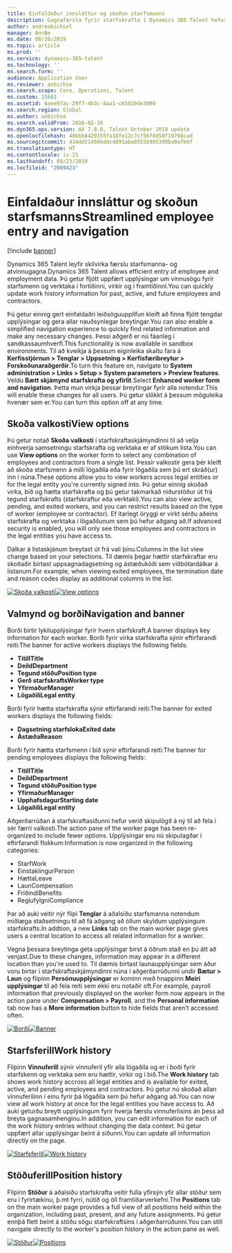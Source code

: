 ```yaml
---
title: Einfaldaður innsláttur og skoðun starfsmanns
description: Gagnafærsla fyrir starfskrafta í Dynamics 365 Talent hefur verið endurbætt til að leyfa skjóta inngöngu fyrir alla starfsmenn, fyrrverandi, virka eða í framtíðinni. Einfaldað/samþætt leiðsagnarlíkan hefur verið uppfært til að finna fljótt tengdar upplýsingar og skoða og gera allar nauðsynlegar uppfærslur.
author: andreabichsel
manager: AnnBe
ms.date: 08/20/2019
ms.topic: article
ms.prod: ''
ms.service: dynamics-365-talent
ms.technology: ''
ms.search.form: ''
audience: Application User
ms.reviewer: anbichse
ms.search.scope: Core, Operations, Talent
ms.custom: 15681
ms.assetid: 6aee97ac-29f7-4b3c-8aa1-c65810de3090
ms.search.region: Global
ms.author: anbichse
ms.search.validFrom: 2016-02-28
ms.dyn365.ops.version: AX 7.0.0, Talent October 2019 update
ms.openlocfilehash: 40bbb8429355fa18fe12c7cf56f8d58f19766cad
ms.sourcegitcommit: 434dd21450bddcd891aba0555b9853d9ba0afb6f
ms.translationtype: HT
ms.contentlocale: is-IS
ms.lasthandoff: 09/23/2019
ms.locfileid: "2009423"
---
```

# <a name="streamlined-employee-entry-and-navigation"></a><span data-ttu-id="d7d0e-104">Einfaldaður innsláttur og skoðun starfsmanns</span><span class="sxs-lookup"><span data-stu-id="d7d0e-104">Streamlined employee entry and navigation</span></span>

[!include [banner](includes/banner.md)]

<span data-ttu-id="d7d0e-105">Dynamics 365 Talent leyfir skilvirka færslu starfsmanna- og atvinnugagna.</span><span class="sxs-lookup"><span data-stu-id="d7d0e-105">Dynamics 365 Talent allows efficient entry of employee and employment data.</span></span> <span data-ttu-id="d7d0e-106">Þú getur fljótt uppfært upplýsingar um vinnusögu fyrir starfsmenn og verktaka í fortíðinni, virkir og í framtíðinni.</span><span class="sxs-lookup"><span data-stu-id="d7d0e-106">You can quickly update work history information for past, active, and future employees and contractors.</span></span>

<span data-ttu-id="d7d0e-107">Þú getur einnig gert einfaldaðri leiðsöguupplifun kleift að finna fljótt tengdar upplýsingar og gera allar nauðsynlegar breytingar.</span><span class="sxs-lookup"><span data-stu-id="d7d0e-107">You can also enable a simplified navigation experience to quickly find related information and make any necessary changes.</span></span> <span data-ttu-id="d7d0e-108">Þessi aðgerð er nú fáanleg í sandkassaumhverfi.</span><span class="sxs-lookup"><span data-stu-id="d7d0e-108">This functionality is now available in sandbox environments.</span></span> <span data-ttu-id="d7d0e-109">Til að kveikja á þessum eiginleika skaltu fara á **Kerfisstjórnun > Tenglar > Uppsetning > Kerfisfæribreytur > Forskoðunaraðgerðir**.</span><span class="sxs-lookup"><span data-stu-id="d7d0e-109">To turn this feature on, navigate to **System administration > Links > Setup > System parameters > Preview features**.</span></span> <span data-ttu-id="d7d0e-110">Veldu **Bætt skjámynd starfskrafta og yfirlit**.</span><span class="sxs-lookup"><span data-stu-id="d7d0e-110">Select **Enhanced worker form and navigation**.</span></span> <span data-ttu-id="d7d0e-111">Þetta mun virkja þessar breytingar fyrir alla notendur.</span><span class="sxs-lookup"><span data-stu-id="d7d0e-111">This will enable these changes for all users.</span></span> <span data-ttu-id="d7d0e-112">Þú getur slökkt á þessum möguleika hvenær sem er.</span><span class="sxs-lookup"><span data-stu-id="d7d0e-112">You can turn this option off at any time.</span></span>

## <a name="view-options"></a><span data-ttu-id="d7d0e-113">Skoða valkosti</span><span class="sxs-lookup"><span data-stu-id="d7d0e-113">View options</span></span>

<span data-ttu-id="d7d0e-114">Þú getur notað **Skoða valkosti** í starfskraftaskjámyndinni til að velja einhverja samsetningu starfskrafta og verktaka er af stökum lista.</span><span class="sxs-lookup"><span data-stu-id="d7d0e-114">You can use **View options** on the worker form to select any combination of employees and contractors from a single list.</span></span> <span data-ttu-id="d7d0e-115">Þessir valkostir gera þér kleift að skoða starfsmenn á milli lögaðila eða fyrir lögaðila sem þú ert skráð(ur) inn í núna.</span><span class="sxs-lookup"><span data-stu-id="d7d0e-115">These options allow you to view workers across legal entities or for the legal entity you're currently signed into.</span></span> <span data-ttu-id="d7d0e-116">Þú getur einnig skoðað virka, bið og hætta starfskrafta og þú getur takmarkað niðurstöður út frá tegund starfskrafts (starfskraftur eða verktaki).</span><span class="sxs-lookup"><span data-stu-id="d7d0e-116">You can also view active, pending, and exited workers, and you can restrict results based on the type of worker (employee or contractor).</span></span> <span data-ttu-id="d7d0e-117">Ef ítarlegt öryggi er virkt sérðu aðeins starfskrafta og verktaka í lögaðilunum sem þú hefur aðgang að.</span><span class="sxs-lookup"><span data-stu-id="d7d0e-117">If advanced security is enabled, you will only see those employees and contractors in the legal entities you have access to.</span></span>

<span data-ttu-id="d7d0e-118">Dálkar á listaskjánum breytast út frá vali þínu.</span><span class="sxs-lookup"><span data-stu-id="d7d0e-118">Columns in the list view change based on your selections.</span></span> <span data-ttu-id="d7d0e-119">Til dæmis þegar hættir starfskraftar eru skoðaðir birtast uppsagnadagsetning og ástæðukóði sem viðbótardálkar á listanum.</span><span class="sxs-lookup"><span data-stu-id="d7d0e-119">For example, when viewing exited employees, the termination date and reason codes display as additional columns in the list.</span></span> 

<span data-ttu-id="d7d0e-120">[![Skoða valkosti](./media/Worker-view-option.png)](./media/worker-view-option.png)</span><span class="sxs-lookup"><span data-stu-id="d7d0e-120">[![View options](./media/Worker-view-option.png)](./media/worker-view-option.png)</span></span>

## <a name="navigation-and-banner"></a><span data-ttu-id="d7d0e-121">Valmynd og borði</span><span class="sxs-lookup"><span data-stu-id="d7d0e-121">Navigation and banner</span></span>

<span data-ttu-id="d7d0e-122">Borði birtir lykilupplýsingar fyrir hvern starfskraft.</span><span class="sxs-lookup"><span data-stu-id="d7d0e-122">A banner displays key information for each worker.</span></span> <span data-ttu-id="d7d0e-123">Borði fyrir virka starfskrafta sýnir eftirfarandi reiti:</span><span class="sxs-lookup"><span data-stu-id="d7d0e-123">The banner for active workers displays the following fields:</span></span>

- <span data-ttu-id="d7d0e-124">**Titill**</span><span class="sxs-lookup"><span data-stu-id="d7d0e-124">**Title**</span></span>
- <span data-ttu-id="d7d0e-125">**Deild**</span><span class="sxs-lookup"><span data-stu-id="d7d0e-125">**Department**</span></span>
- <span data-ttu-id="d7d0e-126">**Tegund stöðu**</span><span class="sxs-lookup"><span data-stu-id="d7d0e-126">**Position type**</span></span>
- <span data-ttu-id="d7d0e-127">**Gerð starfskrafts**</span><span class="sxs-lookup"><span data-stu-id="d7d0e-127">**Worker type**</span></span>
- <span data-ttu-id="d7d0e-128">**Yfirmaður**</span><span class="sxs-lookup"><span data-stu-id="d7d0e-128">**Manager**</span></span>
- <span data-ttu-id="d7d0e-129">**Lögaðili**</span><span class="sxs-lookup"><span data-stu-id="d7d0e-129">**Legal entity**</span></span>

<span data-ttu-id="d7d0e-130">Borði fyrir hætta starfskrafta sýnir eftirfarandi reiti:</span><span class="sxs-lookup"><span data-stu-id="d7d0e-130">The banner for exited workers displays the following fields:</span></span>

- <span data-ttu-id="d7d0e-131">**Dagsetning starfsloka**</span><span class="sxs-lookup"><span data-stu-id="d7d0e-131">**Exited date**</span></span>
- <span data-ttu-id="d7d0e-132">**Ástæða**</span><span class="sxs-lookup"><span data-stu-id="d7d0e-132">**Reason**</span></span>

<span data-ttu-id="d7d0e-133">Borði fyrir hætta starfsmenn í bið sýnir eftirfarandi reiti:</span><span class="sxs-lookup"><span data-stu-id="d7d0e-133">The banner for pending employees displays the following fields:</span></span>

- <span data-ttu-id="d7d0e-134">**Titill**</span><span class="sxs-lookup"><span data-stu-id="d7d0e-134">**Title**</span></span>
- <span data-ttu-id="d7d0e-135">**Deild**</span><span class="sxs-lookup"><span data-stu-id="d7d0e-135">**Department**</span></span>
- <span data-ttu-id="d7d0e-136">**Tegund stöðu**</span><span class="sxs-lookup"><span data-stu-id="d7d0e-136">**Position type**</span></span>
- <span data-ttu-id="d7d0e-137">**Yfirmaður**</span><span class="sxs-lookup"><span data-stu-id="d7d0e-137">**Manager**</span></span>
- <span data-ttu-id="d7d0e-138">**Upphafsdagur**</span><span class="sxs-lookup"><span data-stu-id="d7d0e-138">**Starting date**</span></span>
- <span data-ttu-id="d7d0e-139">**Lögaðili**</span><span class="sxs-lookup"><span data-stu-id="d7d0e-139">**Legal entity**</span></span>

<span data-ttu-id="d7d0e-140">Aðgerðarrúðan á starfskraftasíðunni hefur verið skipulögð á ný til að fela í sér færri valkosti.</span><span class="sxs-lookup"><span data-stu-id="d7d0e-140">The action pane of the worker page has been re-organized to include fewer options.</span></span> <span data-ttu-id="d7d0e-141">Upplýsingar eru nú skipulagðar í eftirfarandi flokkum:</span><span class="sxs-lookup"><span data-stu-id="d7d0e-141">Information is now organized in the following categories:</span></span> 

- <span data-ttu-id="d7d0e-142">Starf</span><span class="sxs-lookup"><span data-stu-id="d7d0e-142">Work</span></span>
- <span data-ttu-id="d7d0e-143">Einstaklingur</span><span class="sxs-lookup"><span data-stu-id="d7d0e-143">Person</span></span>
- <span data-ttu-id="d7d0e-144">Hætta</span><span class="sxs-lookup"><span data-stu-id="d7d0e-144">Leave</span></span>
- <span data-ttu-id="d7d0e-145">Laun</span><span class="sxs-lookup"><span data-stu-id="d7d0e-145">Compensation</span></span>
- <span data-ttu-id="d7d0e-146">Fríðindi</span><span class="sxs-lookup"><span data-stu-id="d7d0e-146">Benefits</span></span>
- <span data-ttu-id="d7d0e-147">Reglufylgni</span><span class="sxs-lookup"><span data-stu-id="d7d0e-147">Compliance</span></span>

<span data-ttu-id="d7d0e-148">Þar að auki veitir nýr flipi **Tenglar** á aðalsíðu starfsmanna notendum miðlæga staðsetningu til að fá aðgang að öllum skyldum upplýsingum starfskrafts.</span><span class="sxs-lookup"><span data-stu-id="d7d0e-148">In addtion, a new **Links** tab on the main worker page gives users a central location to access all related information for a worker.</span></span>

<span data-ttu-id="d7d0e-149">Vegna þessara breytinga geta upplýsingar birst á öðrum stað en þú átt að venjast.</span><span class="sxs-lookup"><span data-stu-id="d7d0e-149">Due to these changes, information may appear in a different location than you're used to.</span></span> <span data-ttu-id="d7d0e-150">Til dæmis birtast launaupplýsingar sem áður voru birtar í starfskraftaskjámyndinni núna í aðgerðarrúðunni undir **Bætur > Laun** og flipinn **Persónuupplýsingar** er kominn með hnappinn **Meiri upplýsingar** til að fela reiti sem ekki eru notaðir oft.</span><span class="sxs-lookup"><span data-stu-id="d7d0e-150">For example, payroll information that previously displayed on the worker form now appears in the action pane under **Compensation > Payroll**, and the **Personal information** tab now has a **More information** button to hide fields that aren't accessed often.</span></span>

<span data-ttu-id="d7d0e-151">[![Borði](./media/Banner.png)](./media/Banner.png)</span><span class="sxs-lookup"><span data-stu-id="d7d0e-151">[![Banner](./media/Banner.png)](./media/Banner.png)</span></span>

## <a name="work-history"></a><span data-ttu-id="d7d0e-152">Starfsferill</span><span class="sxs-lookup"><span data-stu-id="d7d0e-152">Work history</span></span>

<span data-ttu-id="d7d0e-153">Flipinn **Vinnuferill** sýnir vinnuferil yfir alla lögaðila og er í boði fyrir starfskenn og verktaka sem eru hættir, virkir og í bið.</span><span class="sxs-lookup"><span data-stu-id="d7d0e-153">The **Work history** tab shows work history accross all legal entities and is available for exited, active, and pending employees and contractors.</span></span> <span data-ttu-id="d7d0e-154">Þú getur nú skoðað allan vinnuferilinn í einu fyrir þá lögaðila sem þú hefur aðgang að.</span><span class="sxs-lookup"><span data-stu-id="d7d0e-154">You can now view all work history at once for the legal entities you have access to.</span></span> <span data-ttu-id="d7d0e-155">Að auki geturðu breytt upplýsingum fyrir hverja færslu vinnuferlisins án þess að breyta gagnasamhenginu.</span><span class="sxs-lookup"><span data-stu-id="d7d0e-155">In addition, you can edit information for each of the work history entries without changing the data context.</span></span> <span data-ttu-id="d7d0e-156">Þú getur uppfært allar upplýsingar beint á síðunni.</span><span class="sxs-lookup"><span data-stu-id="d7d0e-156">You can update all information directly on the page.</span></span> 

<span data-ttu-id="d7d0e-157">[![Starfsferill](./media/Worker-work-history.png)](./media/Worker-work-history.png)</span><span class="sxs-lookup"><span data-stu-id="d7d0e-157">[![Work history](./media/Worker-work-history.png)](./media/Worker-work-history.png)</span></span>

## <a name="position-history"></a><span data-ttu-id="d7d0e-158">Stöðuferill</span><span class="sxs-lookup"><span data-stu-id="d7d0e-158">Position history</span></span>

<span data-ttu-id="d7d0e-159">Flipinn **Stöður** á aðalsíðu starfskrafta veitir fulla yfirsýn yfir allar stöður sem eru í fyrirtækinu, þ.mt fyrri, nútíð og öll framtíðarverkefni.</span><span class="sxs-lookup"><span data-stu-id="d7d0e-159">The **Positions** tab on the main worker page provides a full view of all positions held within the organization, including past, present, and any future assignments.</span></span> <span data-ttu-id="d7d0e-160">Þú getur ennþá flett beint á stöðu sögu starfskraftsins í aðgerðarrúðunni.</span><span class="sxs-lookup"><span data-stu-id="d7d0e-160">You can still navigate directly to the worker's position history in the action pane as well.</span></span>

<span data-ttu-id="d7d0e-161">[![Stöður](./media/Worker-position-history.png)](./media/Worker-position-history.png)</span><span class="sxs-lookup"><span data-stu-id="d7d0e-161">[![Positions](./media/Worker-position-history.png)](./media/Worker-position-history.png)</span></span>

